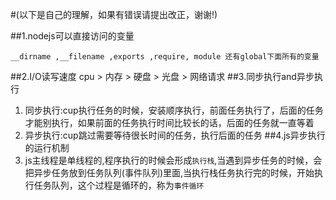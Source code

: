 #(以下是自己的理解，如果有错误请提出改正，谢谢!)

##1.nodejs可以直接访问的变量
```
__dirname ,__filename ,exports ,require, module 还有global下面所有的变量
```
##2.I/O读写速度
 cpu > 内存 > 硬盘 > 光盘 > 网络请求
##3.同步执行and异步执行
1. 同步执行:cup执行任务的时候，安装顺序执行，前面任务执行了，后面的任务才能别执行，如果前面的任务执行时间比较长的话，后面的任务就一直等着
2. 异步执行:cup跳过需要等待很长时间的任务，执行后面的任务
##4.js异步执行的运行机制
1. js主线程是单线程的,程序执行的时候会形成`执行栈`,当遇到异步任务的时候，会把异步任务放到任务队列(事件队列)里面,当执行栈任务执行完的时候，开始执行任务队列，这个过程是循环的，称为`事件循环`